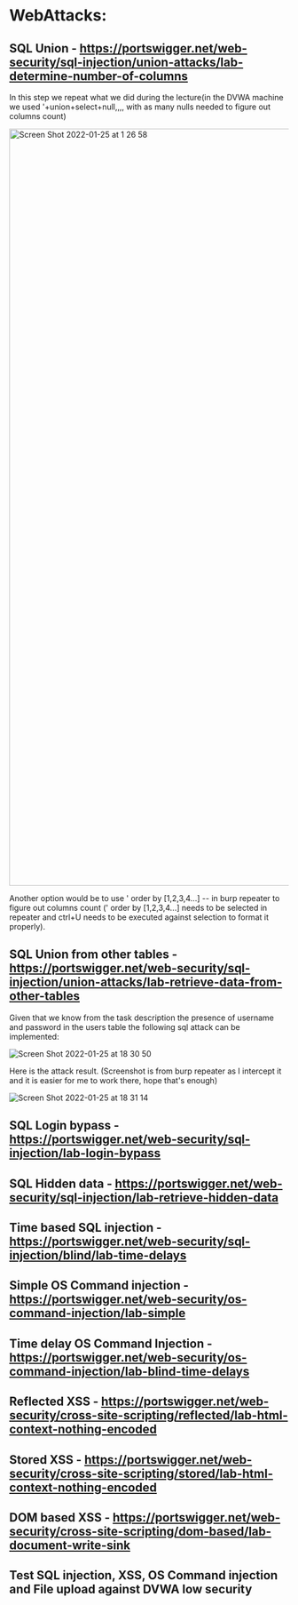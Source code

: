# WebAttacks:

## SQL Union - https://portswigger.net/web-security/sql-injection/union-attacks/lab-determine-number-of-columns
In this step we repeat what we did during the lecture(in the DVWA machine we used '+union+select+null,,,, with as many nulls needed to figure out columns count)

<img width="1363" alt="Screen Shot 2022-01-25 at 1 26 58" src="https://user-images.githubusercontent.com/18306338/150882925-97bbcdce-f435-4368-a28d-05f93324784f.png">

Another option would be to use ' order by [1,2,3,4...] -- in burp repeater to figure out columns count (' order by [1,2,3,4...] needs to be selected in repeater and ctrl+U needs to be executed against selection to format it properly).

## SQL Union from other tables - https://portswigger.net/web-security/sql-injection/union-attacks/lab-retrieve-data-from-other-tables
Given that we know from the task description the presence of username and password in the users table the following sql attack can be implemented:

![Screen Shot 2022-01-25 at 18 30 50](https://user-images.githubusercontent.com/18306338/151019123-9e43b3b2-89f2-4391-a56e-b0630dd2a95e.png)

Here is the attack result. (Screenshot is from burp repeater as I intercept it and it is easier for me to work there, hope that's enough)

![Screen Shot 2022-01-25 at 18 31 14](https://user-images.githubusercontent.com/18306338/151019088-eac1384a-f615-426d-938d-dbfb473fd7a9.png)

## SQL Login bypass - https://portswigger.net/web-security/sql-injection/lab-login-bypass



## SQL Hidden data - https://portswigger.net/web-security/sql-injection/lab-retrieve-hidden-data

## Time based SQL injection - https://portswigger.net/web-security/sql-injection/blind/lab-time-delays

## Simple OS Command injection - https://portswigger.net/web-security/os-command-injection/lab-simple

## Time delay OS Command Injection - https://portswigger.net/web-security/os-command-injection/lab-blind-time-delays

## Reflected XSS - https://portswigger.net/web-security/cross-site-scripting/reflected/lab-html-context-nothing-encoded

## Stored XSS - https://portswigger.net/web-security/cross-site-scripting/stored/lab-html-context-nothing-encoded

## DOM based XSS - https://portswigger.net/web-security/cross-site-scripting/dom-based/lab-document-write-sink

## Test SQL injection, XSS, OS Command injection and File upload against DVWA low security
